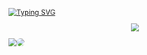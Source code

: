 [![Typing SVG](https://readme-typing-svg.herokuapp.com/?font=Arial&color=F7D4F7FF&size=25&center=true&vCenter=true&width=1000&lines=Hello+World!+Welcome+to+my+Github!+:%29)](https://git.io/typing-svg)

<p align="center">
  <a href="https://skillicons.dev">
  <img src="https://skillicons.dev/icons?i=html,css,scss,bootstrap,js,nodejs,ts,react,java,git" />
  </a>
</p>

<p style="display: flex" align="center">
  <a href = "mailto:andressaricardo30@gmail.com"> <img src="https://img.shields.io/badge/-Gmail-%23333?style=for-the-badge&logo=gmail&logoColor=white" target="_blank"></a>
  <a href="https://www.linkedin.com/in/andressa-ricardo/" target="_blank"><img src="https://img.shields.io/badge/-LinkedIn-%230077B5?style=for-the-badge&logo=linkedin&logoColor=white" style="border-radius: 30px" target="_blank"></a> 
</p>
